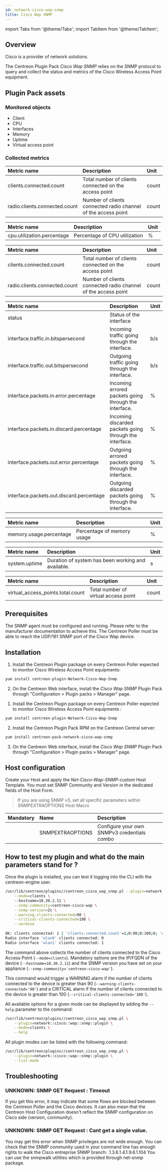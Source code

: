 ```yaml
---
id: network-cisco-wap-snmp
title: Cisco Wap SNMP
---
```

import Tabs from '@theme/Tabs';
import TabItem from '@theme/TabItem';


## Overview

Cisco  is a provider of network solutions.

The Centreon Plugin Pack *Cisco Wap SNMP* relies on the SNMP protocol to query and collect the status and metrics of the Cisco Wireless Access Point equipment.

## Plugin Pack assets

### Monitored objects

* Client
* CPU
* Interfaces
* Memory
* Uptime
* Virtual access point

### Collected metrics

<Tabs groupId="sync">
<TabItem value="Clients-1" label="Clients">

| Metric name                         | Description                                                    | Unit   |
| :---------------------------------- | :------------------------------------------------------------- | :----- |
| clients.connected.count             | Total number of clients connected on the access point          | count  |
| radio.clients.connected.count       | Number of clients connected radio channel of the access point  | count  |

</TabItem>
<TabItem value="CPU" label="CPU">

| Metric name                         | Description                    | Unit   |
| :---------------------------------- | :----------------------------- | :----- |
| cpu.utilization.percentage          | Percentage of CPU utilization  | %      |

</TabItem>
<TabItem value="Clients-2" label="Clients">

| Metric name                         | Description                                                    | Unit   |
| :---------------------------------- | :------------------------------------------------------------- | :----- |
| clients.connected.count             | Total number of clients connected on the access point          | count  |
| radio.clients.connected.count       | Number of clients connected radio channel of the access point  | count  |

</TabItem>
<TabItem value="Interfaces" label="Interfaces">

| Metric name                              | Description                                             | Unit |
|:---------------------------------------- |:------------------------------------------------------- | :--- |
| status                                   | Status of the interface                                 |      |
| interface.traffic.in.bitspersecond       | Incoming traffic going through the interface.           | b/s  |
| interface.traffic.out.bitspersecond      | Outgoing traffic going through the interface.           | b/s  |
| interface.packets.in.error.percentage    | Incoming errored packets going through the interface.   | %    |
| interface.packets.in.discard.percentage  | Incoming discarded packets going through the interface. | %    |
| interface.packets.out.error.percentage   | Outgoing errored packets going through the interface.   | %    |
| interface.packets.out.discard.percentage | Outgoing discarded packets going through the interface. | %    |

</TabItem>
<TabItem value="Memory" label="Memory">

| Metric name                         | Description                 | Unit   |
| :---------------------------------- | :-------------------------- | :----- |
| memory.usage.percentage             | Percentage of memory usage  | %      |

</TabItem>
<TabItem value="Uptime" label="Uptime">

| Metric name                 | Description                                        | Unit   |
| :-------------------------- | :------------------------------------------------- | :----- |
| system.uptime               | Duration of system has been working and available. | s      |

</TabItem>
<TabItem value="Virual Access Point" label="Virual Access Point">

| Metric name                         | Description                                | Unit   |
| :---------------------------------- | :----------------------------------------- | :----- |
| virtual_access_points.total.count   | Total number of virtual access point       | count  |

</TabItem>
</Tabs>

## Prerequisites

The SNMP agent must be configured and running. Please refer to the manufacturer documentation to achieve this.
The Centreon Poller must be able to reach the UDP/161 SNMP port of the Cisco Wap device.

## Installation

<Tabs groupId="sync">
<TabItem value="Online IMP Licence & IT-100 Editions" label="Online IMP Licence & IT-100 Editions">

1. Install the Centreon Plugin package on every Centreon Poller expected to monitor Cisco Wireless Access Point equipments:

```bash
yum install centreon-plugin-Network-Cisco-Wap-Snmp
```

2. On the Centreon Web interface, install the *Cisco Wap SNMP* Plugin Pack through "Configuration > Plugin packs > Manager" page.

</TabItem>
<TabItem value="Offline IMP License" label="Offline IMP License">

1. Install the Centreon Plugin package on every Centreon Poller expected to monitor Cisco Wireless Access Point equipments :

```bash
yum install centreon-plugin-Network-Cisco-Wap-Snmp
```

2. Install the Centreon Plugin Pack RPM on the Centreon Central server:

```bash
yum install centreon-pack-network-cisco-wap-snmp
```

3. On the Centreon Web interface, install the *Cisco Wap SNMP* Plugin Pack through "Configuration > Plugin packs > Manager" page.

</TabItem>
</Tabs>

## Host configuration

Create your Host and apply the *Net-Cisco-Wap-SNMP-custom* Host Template. You must set SNMP Community and Version in the dedicated fields of the Host Form. 

> If you are using SNMP v3, set all specific parameters within SNMPEXTRAOPTIONS Host Macro

| Mandatory   | Name             | Description                                    |
| :---------- | :--------------- | :--------------------------------------------- |
|             | SNMPEXTRAOPTIONS | Configure your own SNMPv3 credentials combo    | 

## How to test my plugin and what do the main parameters stand for ?

Once the plugin is installed, you can test it logging into the CLI with the centreon-engine user.

```bash
/usr/lib/centreon/plugins//centreon_cisco_wap_snmp.pl --plugin=network::cisco::wap::snmp::plugin \
	--mode=clients \	
	--hostname=10.30.2.11 \
	--snmp-community=centreon-cisco-wap \
	--snmp-version=2c \
	--warning-clients-connected=90 \
	--critical-clients-connected=100 \
	--verbose
  
OK: clients connected: 1 | 'clients.connected.count'=1;0:90;0:100;0; 'wlan0#radio.clients.connected.count'=0;;;0; 'wlan1#radio.clients.connected.count'=1;;;0;
Radio interface 'wlan0' clients connected: 0
Radio interface 'wlan1' clients connected: 1
```

The command above collects the number of clients connected to the Cisco Access Point (```--mode=clients```). Mandatory options are the IP/FQDN of the device 
(```--hostname=10.30.2.11```) and the SNMP version you have set on your appliance (```--snmp-community='centreon-cisco-wap'```).

This command would trigger a WARNING alarm if the number of clients connected to the device is greater than 90 (``` --warning-clients-connected='90' ```) and 
a CRITICAL alarm if the number of clients connected to the device is greater than 100 (``` --critical-clients-connected='100' ```).

All available options for a given mode can be displayed by adding the ```--help``` parameter to the command:

```bash
/usr/lib/centreon/plugins//centreon_cisco_wap_snmp.pl \
	--plugin=network::cisco::wap::snmp::plugin \
	--mode=clients \
	--help
```

All plugin modes can be listed with the following command:

```bash
/usr/lib/centreon/plugins//centreon_cisco_wap_snmp.pl \
	--plugin=network::cisco::wap::snmp::plugin \
	--list-mode
```

## Troubleshooting

### UNKNOWN: SNMP GET Request : Timeout

If you get this error, it may indicate that some flows are blocked between the Centreon Poller and the Cisco devices. 
It can also mean that the Centreon Host Configuration doesn't reflect the SNMP configuration on Cisco side (version, community). 

### UNKNOWN: SNMP GET Request : Cant get a single value.

You may get this error when SNMP privileges are not wide enough. You can check that the SNMP community used in your command line has enough rights to walk the Cisco entreprise SNMP branch: .1.3.6.1.4.1.9.6.1.104
You can use the snmpwalk utilities which is provided through net-snmp package.
